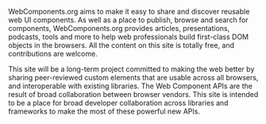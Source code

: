 WebComponents.org aims to make it easy to share and discover reusable web UI components. As well as a place to publish, browse and search for components, WebComponents.org provides articles, presentations, podcasts, tools and more to help web professionals build first-class DOM objects in the browsers. All the content on this site is totally free, and contributions are welcome.

This site will be a long-term project committed to making the web better by sharing peer-reviewed custom elements that are usable across all browsers, and interoperable with existing libraries. The Web Component APIs are the result of broad collaboration between browser vendors. This site is intended to be a place for broad developer collaboration across libraries and frameworks to make the most of these powerful new APIs.